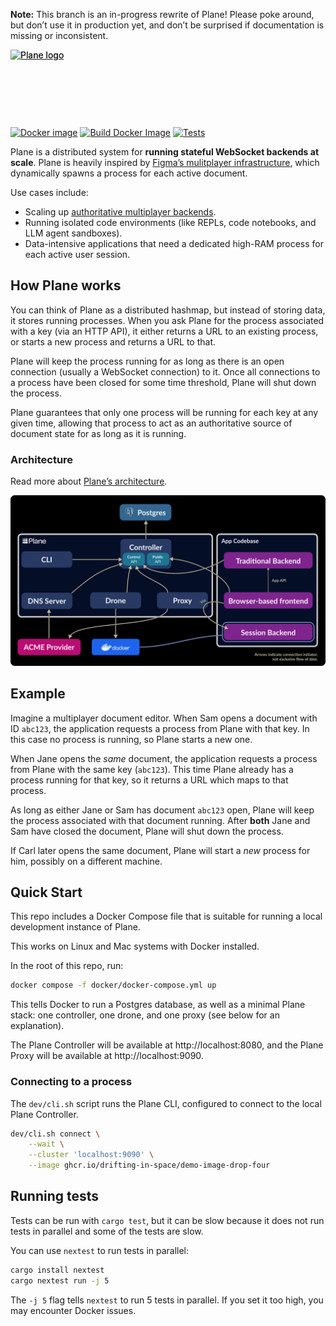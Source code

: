 **Note:** This branch is an in-progress rewrite of Plane! Please poke around, but don’t use it in production yet, and don’t be surprised if documentation is missing or inconsistent.

<div style="postion: relative; width: 337px; height: 110px;">
    <a href="https://plane.dev#gh-light-mode-only" style="position: absolute;">
        <img src="./resources/plane-logo-light.svg" alt="Plane logo" />
    </a>
    <a href="https://plane.dev#gh-dark-mode-only" style="position: absolute;">
        <img src="./resources/plane-logo-dark.svg" alt="Plane logo" />
    </a>
</div>

[![Docker image](https://img.shields.io/docker/v/plane/plane-preview)](https://hub.docker.com/r/plane/plane-preview/tags)
[![Build Docker Image](https://github.com/drifting-in-space/plane/actions/workflows/plane-build-image.yml/badge.svg)](https://github.com/drifting-in-space/plane/actions/workflows/plane-build-image.yml)
[![Tests](https://github.com/drifting-in-space/plane/actions/workflows/plane-tests.yml/badge.svg)](https://github.com/drifting-in-space/plane/actions/workflows/plane-tests.yml)

Plane is a distributed system for **running stateful WebSocket backends at scale**. Plane is heavily inspired by [Figma’s mulitplayer infrastructure](https://www.figma.com/blog/rust-in-production-at-figma/), which dynamically spawns a process for each active document.

Use cases include:
- Scaling up [authoritative multiplayer backends](https://driftingin.space/posts/you-might-not-need-a-crdt).
- Running isolated code environments (like REPLs, code notebooks, and LLM agent sandboxes).
- Data-intensive applications that need a dedicated high-RAM process for each active user session.

## How Plane works

You can think of Plane as a distributed hashmap, but instead of storing data, it stores running processes. When you ask Plane for the process associated with a key (via an HTTP API), it either returns a URL to an existing process, or starts a new process and returns a URL to that.

Plane will keep the process running for as long as there is an open connection (usually a WebSocket connection) to it. Once all connections to a process have been closed for some time threshold, Plane will shut down the process.

Plane guarantees that only one process will be running for each key at any given time, allowing that process to act as an authoritative source of document state for as long as it is running.

### Architecture

Read more about [Plane’s architecture](https://plane.dev/concepts/architecture).

[![Architecture diagram of Plane](./docs/public/arch-diagram.svg)](https://plane.dev/concepts/architecture)

## Example

Imagine a multiplayer document editor. When Sam opens a document with ID `abc123`, the application requests a process from Plane with that key. In this case no process is running, so Plane starts a new one.

When Jane opens the *same* document, the application requests a process from Plane with the same key (`abc123`). This time Plane already has a process running for that key, so it returns a URL which maps to that process.

As long as either Jane or Sam has document `abc123` open, Plane will keep the process associated with that document running. After **both** Jane and Sam have closed the document, Plane will shut down the process.

If Carl later opens the same document, Plane will start a _new_ process for him, possibly on a different machine.

## Quick Start

This repo includes a Docker Compose file that is suitable for running a local development instance of Plane.

This works on Linux and Mac systems with Docker installed.

In the root of this repo, run:

```bash
docker compose -f docker/docker-compose.yml up
```

This tells Docker to run a Postgres database, as well as a minimal Plane stack: one controller, one drone, and one proxy (see below for an explanation).

The Plane Controller will be available at http://localhost:8080, and the Plane Proxy will be available at http://localhost:9090.

### Connecting to a process

The `dev/cli.sh` script runs the Plane CLI, configured to connect to the local Plane Controller.

```bash
dev/cli.sh connect \
    --wait \
    --cluster 'localhost:9090' \
    --image ghcr.io/drifting-in-space/demo-image-drop-four
```

## Running tests

Tests can be run with `cargo test`, but it can be slow because it does not run tests in parallel and some of the tests are slow.

You can use `nextest` to run tests in parallel:

```bash
cargo install nextest
cargo nextest run -j 5
```

The `-j 5` flag tells `nextest` to run 5 tests in parallel. If you set it too high, you may encounter Docker issues.
